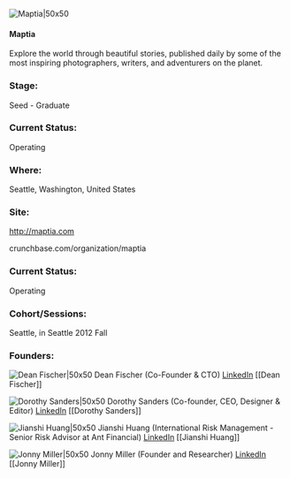 

![Maptia|50x50](https://apimg.techstars.com/connect/images/image_files/5730d848a93e9f598a000005/original/social-media-logo-2016.jpg)

#### Maptia
Explore the world through beautiful stories, published daily by some of the most inspiring photographers, writers, and adventurers on the planet.

### Stage: 
Seed - Graduate 

### Current Status: 
Operating

### Where:
Seattle, Washington, United States

### Site:
http://maptia.com



crunchbase.com/organization/maptia

### Current Status: 
Operating

### Cohort/Sessions: 
Seattle, in Seattle 2012 Fall

### Founders: 

![Dean Fischer|50x50](https://s3.amazonaws.com/photos.angel.co/users/111535-medium_jpg?1338078572) Dean Fischer (Co-Founder & CTO) [LinkedIn](https://linkedin.com/in/deankfischer) [[Dean Fischer]]

![Dorothy Sanders|50x50](https://apimg.techstars.com/connect/users/image_files/527b/0a84/39ad/49c4/7700/0270/original/profile-sq-2-bw.jpg?1395873082) Dorothy Sanders (Co-founder, CEO, Designer & Editor) [LinkedIn](https://linkedin.com/in/dorothysanders) [[Dorothy Sanders]]

![Jianshi Huang|50x50](https://s3.amazonaws.com/photos.angel.co/users/195132-medium_jpg?1352408165) Jianshi Huang (International Risk Management - Senior Risk Advisor at Ant Financial) [LinkedIn](https://linkedin.com/in/jianshi) [[Jianshi Huang]]

![Jonny Miller|50x50](https://apimg.techstars.com/connect/images/image_files/5f4e9787a36c1160bc000007/original/Linkedin___Twitter.JPEG) Jonny Miller (Founder and Researcher) [LinkedIn](https://linkedin.com/in/jonnym1ller) [[Jonny Miller]]


